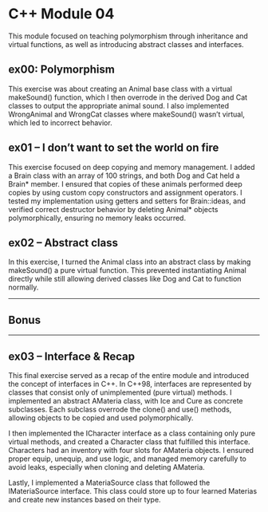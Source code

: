 # C++ Module 04

This module focused on teaching polymorphism through inheritance and virtual functions,
as well as introducing abstract classes and interfaces.

## ex00: Polymorphism

This exercise was about creating an Animal base class with a virtual makeSound() function, which I then overrode in the derived Dog and Cat classes
to output the appropriate animal sound.
I also implemented WrongAnimal and WrongCat classes where makeSound() wasn’t virtual, which led to incorrect behavior.

## ex01 – I don’t want to set the world on fire

This exercise focused on deep copying and memory management. 
I added a Brain class with an array of 100 strings, and both Dog and Cat held a Brain* member. 
I ensured that copies of these animals performed deep copies by using custom copy constructors and assignment operators. 
I tested my implementation using getters and setters for Brain::ideas, and verified correct destructor behavior by deleting Animal* objects polymorphically, ensuring no memory leaks occurred.

## ex02 – Abstract class

In this exercise, I turned the Animal class into an abstract class by making makeSound() a pure virtual function. 
This prevented instantiating Animal directly while still allowing derived classes like Dog and Cat to function normally.

---
## Bonus
---

## ex03 – Interface & Recap

This final exercise served as a recap of the entire module and introduced the concept of interfaces in C++. In C++98, interfaces are represented by classes that consist only of unimplemented (pure virtual) methods. I implemented an abstract AMateria class, with Ice and Cure as concrete subclasses. Each subclass overrode the clone() and use() methods, allowing objects to be copied and used polymorphically.

I then implemented the ICharacter interface as a class containing only pure virtual methods, and created a Character class that fulfilled this interface. Characters had an inventory with four slots for AMateria objects. I ensured proper equip, unequip, and use logic, and managed memory carefully to avoid leaks, especially when cloning and deleting AMateria.

Lastly, I implemented a MateriaSource class that followed the IMateriaSource interface. This class could store up to four learned Materias and create new instances based on their type. 
